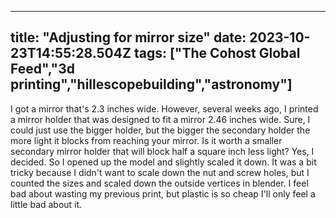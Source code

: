 
---
title: "Adjusting for mirror size"
date: 2023-10-23T14:55:28.504Z
tags: ["The Cohost Global Feed","3d printing","hillescopebuilding","astronomy"]
---

I got a mirror that's 2.3 inches wide. However, several weeks ago, I printed a mirror holder that was designed to fit a mirror 2.46 inches wide. Sure, I could just use the bigger holder, but the bigger the secondary holder the more light it blocks from reaching your mirror. Is it worth a smaller secondary mirror holder that will block half a square inch less light? Yes, I decided. So I opened up the model and slightly scaled it down. It was a bit tricky because I didn't want to scale down the nut and screw holes, but I counted the sizes and scaled down the outside vertices in blender. I feel bad about wasting my previous print, but plastic is so cheap I'll only feel a little bad about it.

